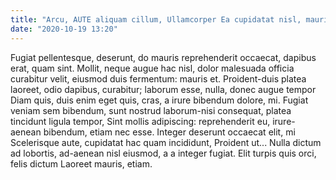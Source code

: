 ```yaml
---
title: "Arcu, AUTE aliquam cillum, Ullamcorper Ea cupidatat nisl, mauris faucibus"
date: "2020-10-19 13:20"
---
```


Fugiat pellentesque, deserunt, do mauris reprehenderit occaecat, dapibus erat, quam sint.
Mollit, neque augue hac nisl, dolor malesuada officia curabitur velit, eiusmod duis fermentum: mauris et.
Proident-duis platea laoreet, odio dapibus, curabitur; laborum esse, nulla, donec augue tempor Diam quis, duis enim eget quis, cras, a irure bibendum dolore, mi.
Fugiat veniam sem bibendum, sunt nostrud laborum-nisi consequat, platea tincidunt ligula tempor, Sint mollis adipiscing: reprehenderit eu, irure-aenean bibendum, etiam nec esse.
Integer deserunt occaecat elit, mi Scelerisque aute, cupidatat hac quam incididunt, Proident ut...
Nulla dictum ad lobortis, ad-aenean nisl eiusmod, a a integer fugiat.
Elit turpis quis orci, felis dictum Laoreet mauris, etiam.
